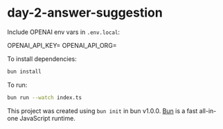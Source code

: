 # day-2-answer-suggestion

Include OPENAI env vars in `.env.local`:

  OPENAI_API_KEY=
  OPENAI_API_ORG=

To install dependencies:

```bash
bun install
```

To run:

```bash
bun run --watch index.ts
```

This project was created using `bun init` in bun v1.0.0. [Bun](https://bun.sh) is a fast all-in-one JavaScript runtime.
